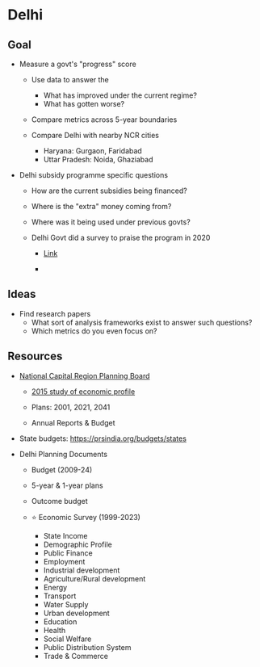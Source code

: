 # Delhi

## Goal

* Measure a govt's "progress" score
    * Use data to answer the 
        * What has improved under the current regime?
        * What has gotten worse?

    * Compare metrics across 5-year boundaries

    * Compare Delhi with nearby NCR cities
        * Haryana: Gurgaon, Faridabad
        * Uttar Pradesh: Noida, Ghaziabad

* Delhi subsidy programme specific questions
    * How are the current subsidies being financed?
    * Where is the "extra" money coming from?
    * Where was it being used under previous govts?

    * Delhi Govt did a survey to praise the program in 2020
        * [Link](https://delhiplanning.delhi.gov.in/sites/default/files/Planning/generic_multiple_files/study_on_impact_of_subsidies_of_the_delhi_government_on_the_socio-economic_status_of_citizens_and_the_local_communityi.pdf)

        * 


## Ideas

* Find research papers
    * What sort of analysis frameworks exist to answer such questions?
    * Which metrics do you even focus on?

## Resources

* [National Capital Region Planning Board](https://ncrpb.nic.in/)
    * [2015 study of economic profile](https://ncrpb.nic.in/pdf_files/Final%20Report%20of%20study%20of%20economic%20profile_17122015.pdf)

    * Plans: 2001, 2021, 2041

    * Annual Reports & Budget

* State budgets: https://prsindia.org/budgets/states

* Delhi Planning Documents
    * Budget (2009-24)

    * 5-year & 1-year plans

    * Outcome budget

    * ⭐️ Economic Survey (1999-2023)
        * State Income
        * Demographic Profile
        * Public Finance
        * Employment
        * Industrial development
        * Agriculture/Rural development
        * Energy
        * Transport
        * Water Supply
        * Urban development
        * Education
        * Health
        * Social Welfare
        * Public Distribution System
        * Trade & Commerce
